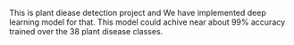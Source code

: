 This is plant diease detection project and We have implemented deep learning model for that. This model could achive near about 99% accuracy trained over the 38 plant disease classes.
